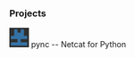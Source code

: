 <h3>Projects</h3>

<p>
  <img src="https://raw.githubusercontent.com/brenw0rth/pync/main/identicon.png" width=35>
  pync -- Netcat for Python
</p>
